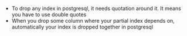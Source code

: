 * To drop any index in postgresql, it needs quotation around it. It means you have to use double quotes
* When you drop some column where your partial index depends on, automatically your index is dropped together in postgresql